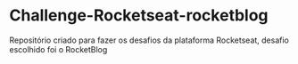 # Challenge-Rocketseat-rocketblog
Repositório criado para fazer os desafios da plataforma Rocketseat, desafio escolhido foi o RocketBlog

